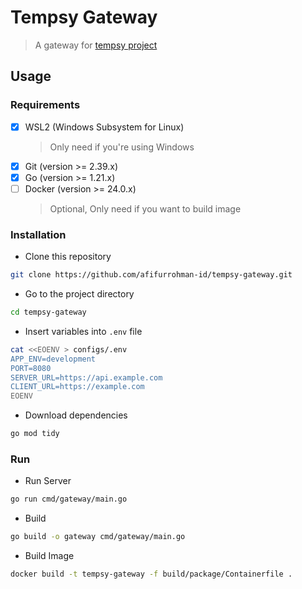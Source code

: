 # Tempsy Gateway

> A gateway for [tempsy project](https://tempsy.afifurrohman.my.id)

## Usage

### Requirements

- [x] WSL2 (Windows Subsystem for Linux)
  > Only need if you're using Windows
- [x] Git (version >= 2.39.x)
- [x] Go (version >= 1.21.x)
- [ ] Docker (version >= 24.0.x)
  > Optional, Only need if you want to build image

### Installation

- Clone this repository

```sh
git clone https://github.com/afifurrohman-id/tempsy-gateway.git
```

- Go to the project directory

```sh
cd tempsy-gateway
```

- Insert variables into `.env` file

```sh
cat <<EOENV > configs/.env
APP_ENV=development
PORT=8080
SERVER_URL=https://api.example.com
CLIENT_URL=https://example.com
EOENV
```

- Download dependencies

```sh
go mod tidy
```

### Run

- Run Server

```sh
go run cmd/gateway/main.go
```

- Build

```sh
go build -o gateway cmd/gateway/main.go
```

- Build Image

```sh
docker build -t tempsy-gateway -f build/package/Containerfile .
```
